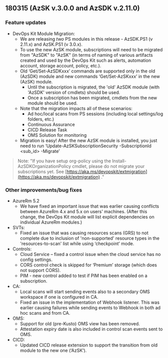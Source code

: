 ## 180315 (AzSK v.3.0.0 and AzSDK v.2.11.0)
### Feature updates

*	DevOps Kit Module Migration: 
    *	We are releasing *two* PS modules in this release - AzSDK.PS1 (v 2.11.x) and AzSK.PS1 (v 3.0.x). 
    *	To use the new AzSK module, subscriptions will need to be migrated from "AzSDK" to "AzSK" (in terms of naming of various  artifacts created and used by the DevOps Kit such as alerts, automation account, storage account, policy, etc.).
     *	Old ‘Get/Set-AzSDKxxx’ commands are supported only in the old (AzSDK) module and new commands ‘Get/Set-AzSKxxx’ in the new (AzSK) module.
        *	Until the subscription is migrated, the 'old' AzSDK module (with 'AzSDK' version of cmdlets) should be used.
        *	Once a subscription has been migrated, cmdlets from the new module should be used.
     *	Note that the migration impacts all of these scenarios:
        *	Ad hoc/local scans from PS sessions (including local settings/log folders, etc.)
        *	Continuous Assurance
        *	CICD Release Task
        *	OMS Solution for monitoring
    *	Migration is easy! After the new AzSK module is installed, you just need to run ‘Update-AzSKSubscriptionSecurity -SubscriptionId <sub_id> -Migrate’
    
>Note: "If you have setup org-policy using the Install-AzSDKOrganizationPolicy cmdlet, please do not migrate your subscriptions yet. See [https://aka.ms/devopskit/extmigration](https://aka.ms/devopskit/extmigration) ."
 
### Other improvements/bug fixes

*	AzureRm 5.2 
    *	We have fixed an important issue that was earlier causing conflicts between AzureRm 4.x and 5.x on users' machines. (After this change, the DevOps Kit module will list explicit dependencies on individual AzureRm modules.)
*	SVTs: 
    *	Fixed an issue that was causing resources scans (GRS) to not complete due to inclusion of 'non-supported' resource types in the 'resources-to-scan' list while using ‘checkpoint’ mode.
*	Controls:
    * Cloud Service – fixed a control issue when the cloud service has no config settings.
    *	CORS control check is skipped for ‘Premium’ storage (which does not support CORS).
    *	PIM - new control added to test if PIM has been enabled on a subscription.
*	CA:
     *	Local scans will start sending events also to a secondary OMS workspace if one is configured in CA.
     *	Fixed an issue in the implementation of Webhook listener. This was earlier causing failures while sending events to Webhook in both ad hoc scans and from CA. 
*	OMS:
     *	Support for old (pre-Kusto) OMS view has been removed.
     *	Attestation expiry date is also included in control scan events sent to OMS.
*	CICD: 
     *  Updated CICD release extension to support the transition from old module to the new one (‘AzSK’).


